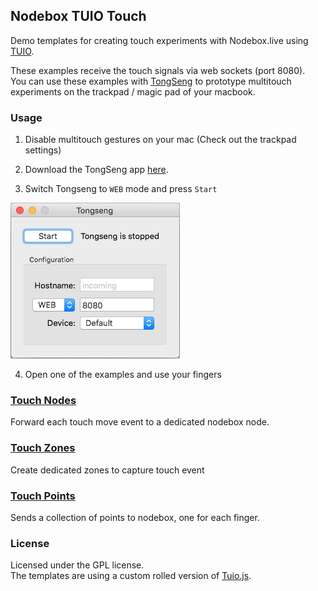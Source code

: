 ## Nodebox TUIO Touch

Demo templates for creating touch experiments with Nodebox.live using  [TUIO](https://www.tuio.org/).
 
These examples receive the touch signals via web sockets (port 8080).   
You can use these examples with [TongSeng](https://github.com/fajran/tongseng) to prototype multitouch experiments on the trackpad / magic pad of your macbook.

### Usage


1. Disable multitouch gestures on your mac (Check out the trackpad settings)

2. Download the TongSeng app [here](https://github.com/fajran/tongseng/releases/download/0.7/Tongseng-0.7.zip).

3. Switch Tongseng to `WEB` mode and press `Start`

![](assets/img/tongseng-web.png)

4. Open one of the examples and use your fingers


### [Touch Nodes](01_touch_nodes)

Forward each touch move event to a dedicated nodebox node.

### [Touch Zones](02_touch_zones)

Create dedicated zones to capture touch event

### [Touch Points](03_touch_points)

Sends a collection of points to nodebox, one for each finger.

### License

Licensed under the GPL license.  
The templates are using a custom rolled version of [Tuio.js](https://github.com/nomve/Tuio.js).

